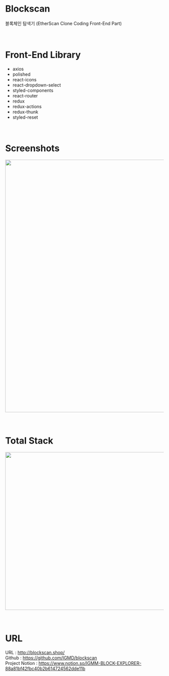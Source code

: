# Blockscan

블록체인 탐색기 (EtherScan Clone Coding Front-End Part)
</br>
</br>
</br>

# Front-End Library

- axios
- polished
- react-icons
- react-dropdown-select
- styled-components
- react-router
- redux
- redux-actions
- redux-thunk
- styled-reset
  </br>
  </br>
  </br>

# Screenshots

<div>
    <img width="800" height="800" src="https://user-images.githubusercontent.com/34171875/84227847-6cbf4900-ab20-11ea-90de-393e46356221.jpg">
</div>

</br>
</br>

# Total Stack

<div>
    <img width="800" height="500" src="https://user-images.githubusercontent.com/34171875/84228286-93ca4a80-ab21-11ea-8205-1e133705d5a5.png">
</div>

</br>
</br>

# URL

URL : http://blockscan.shop/ </br>
Github : https://github.com/IGMD/blockscan </br>
Project Notion : https://www.notion.so/IGMM-BLOCK-EXPLORER-88a81bf42fbc40b2b614724562dde11b
